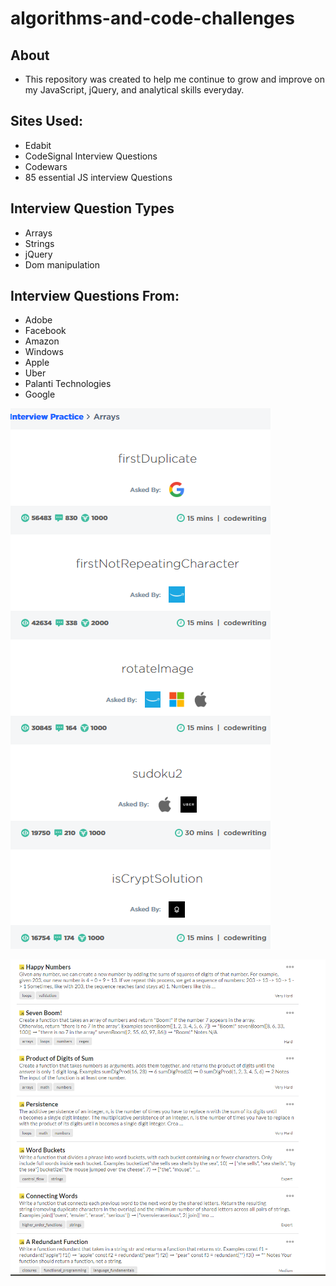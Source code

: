 # algorithms-and-code-challenges

## About
- This repository was created to help me continue to grow and improve on my JavaScript, jQuery, and analytical skills everyday.

## Sites Used:
- Edabit
- CodeSignal Interview Questions
- Codewars
- 85 essential JS interview Questions

## Interview Question Types
- Arrays
- Strings
- jQuery
- Dom manipulation 

## Interview Questions From:
- Adobe
- Facebook
- Amazon
- Windows
- Apple
- Uber
- Palanti Technologies
- Google


![CodeSignal Sources](Capture.PNG)

![Edabit Sources](edabit.PNG)
